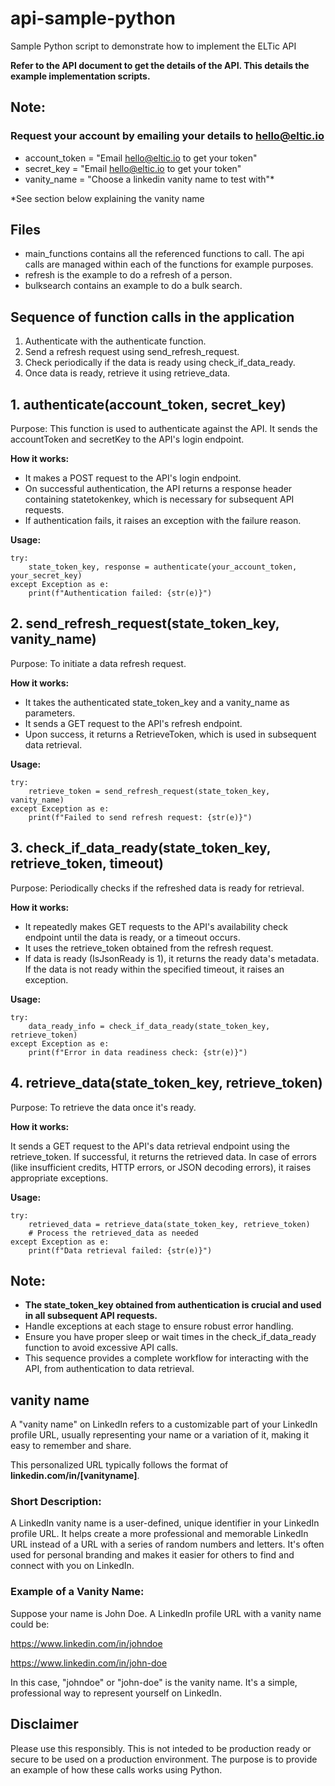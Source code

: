 # api-sample-python
Sample Python script to demonstrate how to implement the ELTic API

**Refer to the API document to get the details of the API.  This details the example implementation scripts.**

## Note:
### Request your account by emailing your details to hello@eltic.io
- account_token = "Email hello@eltic.io to get your token"
- secret_key = "Email hello@eltic.io to get your token"
- vanity_name = "Choose a linkedin vanity name to test with"*

*See section below explaining the vanity name


## Files
- main_functions contains all the referenced functions to call.  The api calls are managed within each of the functions for example purposes.
- refresh is the example to do a refresh of a person.
- bulksearch contains an example to do a bulk search.


## Sequence of function calls in the application
1. Authenticate with the authenticate function.
2. Send a refresh request using send_refresh_request.
3. Check periodically if the data is ready using check_if_data_ready.
4. Once data is ready, retrieve it using retrieve_data.


## 1. authenticate(account_token, secret_key)

Purpose: This function is used to authenticate against the API. It sends the accountToken and secretKey to the API's login endpoint.

**How it works:**

- It makes a POST request to the API's login endpoint.
- On successful authentication, the API returns a response header containing statetokenkey, which is necessary for subsequent API requests.
- If authentication fails, it raises an exception with the failure reason.

**Usage:**
```
try:
    state_token_key, response = authenticate(your_account_token, your_secret_key)
except Exception as e:
    print(f"Authentication failed: {str(e)}")
```


## 2. send_refresh_request(state_token_key, vanity_name)

Purpose: To initiate a data refresh request.

**How it works:**

- It takes the authenticated state_token_key and a vanity_name as parameters.
- It sends a GET request to the API's refresh endpoint.
- Upon success, it returns a RetrieveToken, which is used in subsequent data retrieval.

**Usage:**
```
try:
    retrieve_token = send_refresh_request(state_token_key, vanity_name)
except Exception as e:
    print(f"Failed to send refresh request: {str(e)}")
```


## 3. check_if_data_ready(state_token_key, retrieve_token, timeout)

Purpose: Periodically checks if the refreshed data is ready for retrieval.

**How it works:**

- It repeatedly makes GET requests to the API's availability check endpoint until the data is ready, or a timeout occurs.
- It uses the retrieve_token obtained from the refresh request.
- If data is ready (IsJsonReady is 1), it returns the ready data's metadata. If the data is not ready within the specified timeout, it raises an exception.

**Usage:**
```
try:
    data_ready_info = check_if_data_ready(state_token_key, retrieve_token)
except Exception as e:
    print(f"Error in data readiness check: {str(e)}")
```


## 4. retrieve_data(state_token_key, retrieve_token)

Purpose: To retrieve the data once it's ready.

**How it works:**

It sends a GET request to the API's data retrieval endpoint using the retrieve_token.
If successful, it returns the retrieved data.
In case of errors (like insufficient credits, HTTP errors, or JSON decoding errors), it raises appropriate exceptions.

**Usage:**
```
try:
    retrieved_data = retrieve_data(state_token_key, retrieve_token)
    # Process the retrieved_data as needed
except Exception as e:
    print(f"Data retrieval failed: {str(e)}")
```


## Note:

- **The state_token_key obtained from authentication is crucial and used in all subsequent API requests.**
- Handle exceptions at each stage to ensure robust error handling.
- Ensure you have proper sleep or wait times in the check_if_data_ready function to avoid excessive API calls.
- This sequence provides a complete workflow for interacting with the API, from authentication to data retrieval.


## vanity name

A "vanity name" on LinkedIn refers to a customizable part of your LinkedIn profile URL, usually representing your name or a variation of it, making it easy to remember and share. 

This personalized URL typically follows the format of **linkedin.com/in/[vanityname]**.

### Short Description:

A LinkedIn vanity name is a user-defined, unique identifier in your LinkedIn profile URL.
It helps create a more professional and memorable LinkedIn URL instead of a URL with a series of random numbers and letters.
It's often used for personal branding and makes it easier for others to find and connect with you on LinkedIn.


### Example of a Vanity Name:

Suppose your name is John Doe. A LinkedIn profile URL with a vanity name could be:

  https://www.linkedin.com/in/johndoe

  https://www.linkedin.com/in/john-doe

In this case, "johndoe" or "john-doe" is the vanity name. It's a simple, professional way to represent yourself on LinkedIn.

## Disclaimer
Please use this responsibly.  This is not inteded to be production ready or secure to be used on a production environment.  The purpose is to provide an example of how these calls works using Python.
